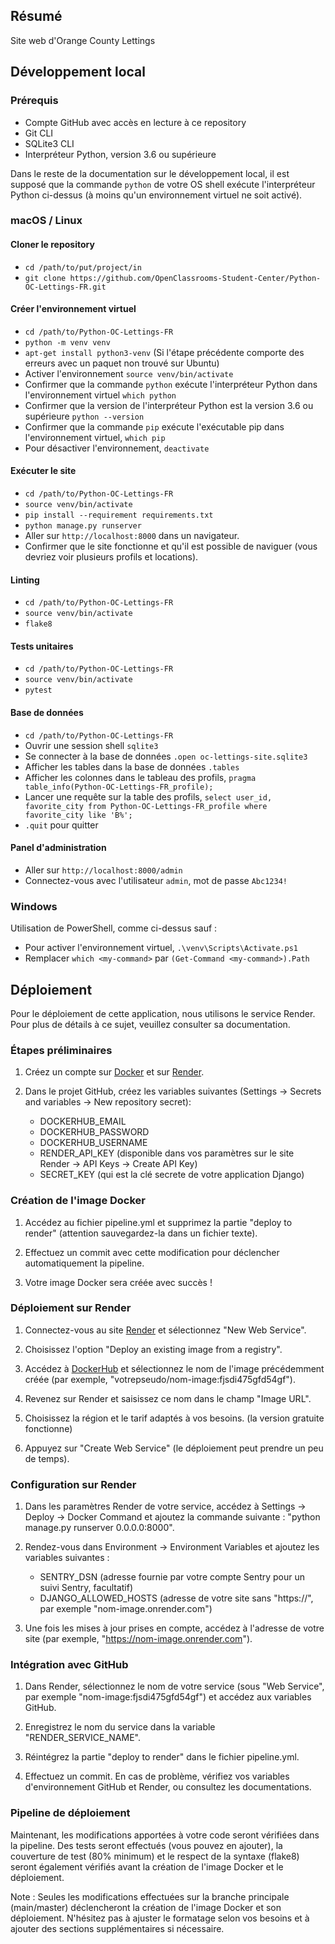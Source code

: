 ## Résumé

Site web d'Orange County Lettings

## Développement local

### Prérequis

- Compte GitHub avec accès en lecture à ce repository
- Git CLI
- SQLite3 CLI
- Interpréteur Python, version 3.6 ou supérieure

Dans le reste de la documentation sur le développement local, il est supposé que la commande `python` de votre OS shell exécute l'interpréteur Python ci-dessus (à moins qu'un environnement virtuel ne soit activé).

### macOS / Linux

#### Cloner le repository

- `cd /path/to/put/project/in`
- `git clone https://github.com/OpenClassrooms-Student-Center/Python-OC-Lettings-FR.git`

#### Créer l'environnement virtuel

- `cd /path/to/Python-OC-Lettings-FR`
- `python -m venv venv`
- `apt-get install python3-venv` (Si l'étape précédente comporte des erreurs avec un paquet non trouvé sur Ubuntu)
- Activer l'environnement `source venv/bin/activate`
- Confirmer que la commande `python` exécute l'interpréteur Python dans l'environnement virtuel
`which python`
- Confirmer que la version de l'interpréteur Python est la version 3.6 ou supérieure `python --version`
- Confirmer que la commande `pip` exécute l'exécutable pip dans l'environnement virtuel, `which pip`
- Pour désactiver l'environnement, `deactivate`

#### Exécuter le site

- `cd /path/to/Python-OC-Lettings-FR`
- `source venv/bin/activate`
- `pip install --requirement requirements.txt`
- `python manage.py runserver`
- Aller sur `http://localhost:8000` dans un navigateur.
- Confirmer que le site fonctionne et qu'il est possible de naviguer (vous devriez voir plusieurs profils et locations).

#### Linting

- `cd /path/to/Python-OC-Lettings-FR`
- `source venv/bin/activate`
- `flake8`

#### Tests unitaires

- `cd /path/to/Python-OC-Lettings-FR`
- `source venv/bin/activate`
- `pytest`

#### Base de données

- `cd /path/to/Python-OC-Lettings-FR`
- Ouvrir une session shell `sqlite3`
- Se connecter à la base de données `.open oc-lettings-site.sqlite3`
- Afficher les tables dans la base de données `.tables`
- Afficher les colonnes dans le tableau des profils, `pragma table_info(Python-OC-Lettings-FR_profile);`
- Lancer une requête sur la table des profils, `select user_id, favorite_city from
  Python-OC-Lettings-FR_profile where favorite_city like 'B%';`
- `.quit` pour quitter

#### Panel d'administration

- Aller sur `http://localhost:8000/admin`
- Connectez-vous avec l'utilisateur `admin`, mot de passe `Abc1234!`

### Windows

Utilisation de PowerShell, comme ci-dessus sauf :

- Pour activer l'environnement virtuel, `.\venv\Scripts\Activate.ps1` 
- Remplacer `which <my-command>` par `(Get-Command <my-command>).Path`

## Déploiement

Pour le déploiement de cette application, nous utilisons le service Render. Pour plus de détails à ce sujet, veuillez consulter sa documentation.

### Étapes préliminaires

1. Créez un compte sur [Docker](https://hub.docker.com/) et sur [Render](https://dashboard.render.com/).

2. Dans le projet GitHub, créez les variables suivantes (Settings -> Secrets and variables -> New repository secret):

   - DOCKERHUB_EMAIL
   - DOCKERHUB_PASSWORD
   - DOCKERHUB_USERNAME
   - RENDER_API_KEY (disponible dans vos paramètres sur le site Render -> API Keys -> Create API Key)
   - SECRET_KEY (qui est la clé secrete de votre application Django)

### Création de l'image Docker

1. Accédez au fichier pipeline.yml et supprimez la partie "deploy to render" (attention sauvegardez-la dans un fichier texte).

2. Effectuez un commit avec cette modification pour déclencher automatiquement la pipeline.

3. Votre image Docker sera créée avec succès !

### Déploiement sur Render

1. Connectez-vous au site [Render](https://dashboard.render.com/) et sélectionnez "New Web Service".

2. Choisissez l'option "Deploy an existing image from a registry".

3. Accédez à [DockerHub](https://hub.docker.com/) et sélectionnez le nom de l'image précédemment créée (par exemple, "votrepseudo/nom-image:fjsdi475gfd54gf").

4. Revenez sur Render et saisissez ce nom dans le champ "Image URL".

5. Choisissez la région et le tarif adaptés à vos besoins. (la version gratuite fonctionne)

6. Appuyez sur "Create Web Service" (le déploiement peut prendre un peu de temps).

### Configuration sur Render

1. Dans les paramètres Render de votre service, accédez à Settings -> Deploy -> Docker Command et ajoutez la commande suivante : "python manage.py runserver 0.0.0.0:8000".

2. Rendez-vous dans Environment -> Environment Variables et ajoutez les variables suivantes :

   - SENTRY_DSN (adresse fournie par votre compte Sentry pour un suivi Sentry, facultatif)
   - DJANGO_ALLOWED_HOSTS (adresse de votre site sans "https://", par exemple "nom-image.onrender.com")

3. Une fois les mises à jour prises en compte, accédez à l'adresse de votre site (par exemple, "https://nom-image.onrender.com").

### Intégration avec GitHub

1. Dans Render, sélectionnez le nom de votre service (sous "Web Service", par exemple "nom-image:fjsdi475gfd54gf") et accédez aux variables GitHub.

2. Enregistrez le nom du service dans la variable "RENDER_SERVICE_NAME".

3. Réintégrez la partie "deploy to render" dans le fichier pipeline.yml.

4. Effectuez un commit. En cas de problème, vérifiez vos variables d'environnement GitHub et Render, ou consultez les documentations.

### Pipeline de déploiement

Maintenant, les modifications apportées à votre code seront vérifiées dans la pipeline. Des tests seront effectués (vous pouvez en ajouter), la couverture de test (80% minimum) et le respect de la syntaxe (flake8) seront également vérifiés avant la création de l'image Docker et le déploiement.

Note : Seules les modifications effectuées sur la branche principale (main/master) déclencheront la création de l'image Docker et son déploiement.
N'hésitez pas à ajuster le formatage selon vos besoins et à ajouter des sections supplémentaires si nécessaire.
